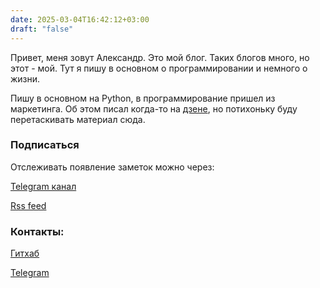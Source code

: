 ```yaml
---
date: 2025-03-04T16:42:12+03:00
draft: "false"
---
```

Привет, меня зовут Александр.
Это мой блог. Таких блогов много, но этот - мой.
Тут я пишу в основном о программировании и немного о жизни.

Пишу в основном на Python, в программирование пришел из маркетинга. Об этом писал когда-то на [дзене](https://dzen.ru/id/5b7ae22633ef9b00a8cc79f3 ), но потихоньку буду  перетаскивать материал сюда. 
### **Подписаться**
Отслеживать появление заметок можно через:

[Telegram канал](https://t.me/need_moar_context)

[Rss feed](index.xml)

### **Контакты:**
[Гитхаб](https://github.com/Gexeg)

[Telegram](https://t.me/Gexeg)
